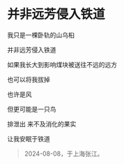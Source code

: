 # 并非远芳侵入铁道

我只是一棵卧轨的山乌桕

并非远芳侵入铁道

如果我长大到影响煤块被送往不远的远方

也可以将我拔掉

也许是风

但更可能是一只鸟

排泄出 来不及消化的果实

让我安眠于铁道

> 2024-08-08，于上海张江。
